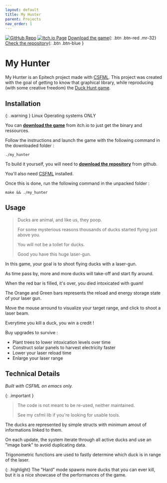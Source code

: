 ```yaml
---
layout: default
title: My Hunter
parent: Projects
nav_order: 1
---
```

[![GitHub Repo](https://img.shields.io/badge/GitHub-Check_the_repository-blue?style=for-the-badge&logo=github)](https://github.com/mathematisse/My_Hunter)
[![Itch.io Page](https://img.shields.io/badge/Itch.io-Download_the_game-red?style=for-the-badge&logo=itch.io)](https://mathematisse.itch.io/My_Hunter)
[Download the game](https://github.com/mathematisse/My_Hunter){: .btn .btn-red .mr-32}
[Check the repository](https://github.com/mathematisse/My_Hunter){: .btn .btn-blue }
# My Hunter

My Hunter is an Epitech project made with [CSFML](https://www.sfml-dev.org/download/csfml/).
This project was created with the goal of getting to know that graphical library, while reproducing (with some creative freedom) the [Duck Hunt game](https://fr.wikipedia.org/wiki/Duck_Hunt).

## Installation
{: .warning }
Linux Operating systems ONLY


You can **[download the game](https://mathematisse.itch.io/My_Hunter)** from itch.io to just get the binary and ressources.

Follow the instructions and launch the game with the following command in the downloaded folder :

``
./my_hunter
``

To build it yourself, you will need to **[download the repository](https://github.com/mathematisse/My_Hunter)** from github.

You'll also need [CSFML](https://www.sfml-dev.org/download/csfml/) installed.

Once this is done, run the following command in the unpacked folder :

``
make && ./my_hunter
``

## Usage

> Ducks are animal, and like us, they poop.
> 
> For some mysterious reasons thousands of ducks started flying just above you.
> 
> You will not be a toilet for ducks.
> 
> Good you have this huge laser-gun.

In this game, your goal is to shoot flying ducks with a laser-gun.

As time pass by, more and more ducks will take-off and start fly around.

When the red bar is filled, it's over, you died intoxicated with guam!

The Orange and Green bars represents the reload and energy storage state of your laser gun.

Move the mouse arround to visualize your target range, and click to shoot a laser beam.

Everytime you kill a duck, you win a credit !

Buy upgrades to survive :
- Plant trees to lower intoxication levels over time
- Construct solar panels to harvest electricity faster
- Lower your laser reload time
- Enlarge your laser range

## Technical Details
*Built with CSFML on emacs only.*

{: .important }
> The code is not meant to be re-used, neither maintained.
> 
> See my csfml lib if you're looking for usable tools.

The ducks are represented by simple structs with minimum amout of informations linked to them.

On each update, the system iterate through all active ducks and use an "image bank" to avoid duplicating data.

Trigonometric functions are used to fastly determine which duck is in range of the laser.

{: .highlight}
The "Hard" mode spawns more ducks that you can ever kill, but it is a nice showcase of the performances of the game.
